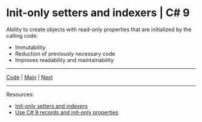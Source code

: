 # Init-only setters and indexers | C# 9

Ability to create objects with read-only properties that are initialized by the calling code.

* Immutability
* Reduction of previously necessary code
* Improves readability and maintainability

***
[Code](../Services/BookmarkMaker.cs) | [Main](main.md) | [Next](record-types.md) 
***
Resources:

* [Init-only setters and indexers](https://learn.microsoft.com/en-us/dotnet/csharp/language-reference/keywords/init)
* [Use C# 9 records and init-only properties](https://blog.jetbrains.com/dotnet/2020/12/07/use-c-9-records-and-init-only-properties-in-resharper-and-rider-2020-3/)

